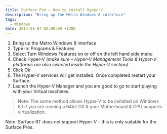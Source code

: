 ```yaml
---
title: Surface Pro – How to install Hyper-V
description: "Bring up the Metro Windows 8 interface"
tags:
  - Windows
date: 2014-01-07 00:00:00 +1300
---
```

  1. Bring up the Metro Windows 8 interface
  2. Type in: Programs & Features
  3. Select Turn Windows Features on or off on the left hand side menu
  4. Check Hyper-V _(make sure – Hyper-V Management Tools & Hyper-V platforms are also selected inside the Hyper-V section)_.
  5. Click Ok
  6. The Hyper-V services will get installed. Once completed restart your Surface.
  7. Launch the Hyper-V Manager and you are good to go to start playing with your Virtual machines.

>Note: The same method allows Hyper-V to be installed on Windows 8.1 if you are running a 64bit OS & your Motherboard & CPU supports virtualization.

Note: Surface RT does not support Hyper-V – this is only suitable for the Surface Pros.
